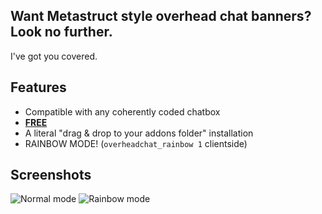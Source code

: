 ## Want Metastruct style overhead chat banners? Look no further.
I've got you covered.

## Features
 - Compatible with any coherently coded chatbox
 - [**FREE**](https://scriptfodder.com/scripts/view/1871/)
 - A literal "drag & drop to your addons folder" installation
 - RAINBOW MODE! (`overheadchat_rainbow 1` clientside)

## Screenshots
![Normal mode](http://i.imgur.com/ituA2gU.jpg)
![Rainbow mode](http://i.imgur.com/12dzpIo.gif)
